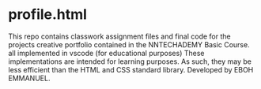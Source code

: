 # profile.html
This repo contains classwork assignment files and final code for the projects creative portfolio contained in the NNTECHADEMY Basic Course.
all implemented in vscode (for educational purposes)
These implementations are intended for learning purposes. As such, they may be less efficient than the HTML and CSS standard library.
Developed by EBOH EMMANUEL.
